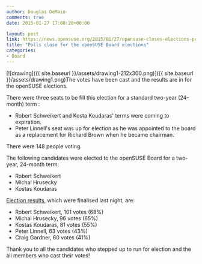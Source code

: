```yaml
---
author: Douglas DeMaio
comments: true
date: 2015-01-27 17:08:28+00:00

layout: post
link: https://news.opensuse.org/2015/01/27/opensuse-closes-elections-posts-results-for-the-opensuse-board/
title: "Polls close for the openSUSE Board elections"
categories:
- Board
---
```

[![drawing]({{ site.baseurl }}/assets/drawing1-212x300.png)]({{ site.baseurl }}/assets/drawing1.png)The votes have been cast and the results are in for the openSUSE elections.

There were three seats to be fill this election for a standard two-year (24-month) term :
- Robert Schweikert and Kosta Koudaras' terms were coming to expiration.
- Peter Linnell's seat was up for election as he was appointed to the board as a replacement for Richard Brown when he became chairman.

There were 148 people voting.

<!-- more -->The following candidates were elected to the openSUSE Board for a two-year, 24-month term:
- Robert Schweikert
- Michal Hrusecky
- Kostas Koudaras

[Election results](https://connect.opensuse.org/pg/polls/read/RBrownSUSE/46342/opensuse-board-election-20142015%20), which were finalised last night, are:

- Robert Schweikert, 101 votes (68%)
- Michal Hrusecky, 96 votes (65%)
- Kostas Koudaras, 81 votes (55%)
- Peter Linnell, 63 votes (43%)
- Craig Gardner, 60 votes (41%)

Thank you to all the candidates who stepped up to run for election and the all members who cast their votes!		
